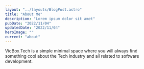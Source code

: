 ```yaml
---
layout: "../layouts/BlogPost.astro"
title: "About Me"
description: "Lorem ipsum dolor sit amet"
pubDate: "2022/11/04"
updatedDate: "2022/11/04"
heroImage: ""
current: "about"
---
```


VicBox.Tech is a simple minimal space where you will always find something cool about the Tech industry and all related to software development.